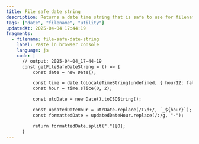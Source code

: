 ```yaml
---
title: File safe date string
description: Returns a date time string that is safe to use for filenames.
tags: ["date", "filename", "utility"]
updatedAt: 2025-04-04 17:44:19
fragments:
  - filename: file-safe-date-string
    label: Paste in browser console
    language: js
    code: |
      // output: 2025-04-04_17-44-19
      const getFileSafeDateString = () => {
          const date = new Date();

          const time = date.toLocaleTimeString(undefined, { hour12: false });
          const hour = time.slice(0, 2);

          const utcDate = new Date().toISOString();

          const updatedDateHour = utcDate.replace(/T\d+/, `_${hour}`);
          const formattedDate = updatedDateHour.replace(/:/g, "-");

          return formattedDate.split(".")[0];
      }
---
```

